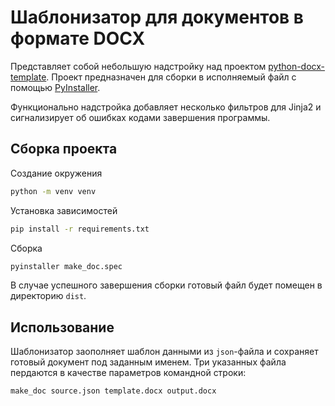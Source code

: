 # Шаблонизатор для документов в формате DOCX

Представляет собой небольшую надстройку над проектом [python-docx-template](https://github.com/elapouya/python-docx-template). Проект предназначен для сборки в исполняемый файл с помощью [PyInstaller](https://pyinstaller.org/en/stable/).

Функционально надстройка добавляет несколько фильтров для Jinja2 и сигнализирует об ошибках кодами завершения программы.

## Сборка проекта

Создание окружения
```bash
python -m venv venv
```

Установка зависимостей
```bash
pip install -r requirements.txt
```

Сборка
```bash
pyinstaller make_doc.spec
```

В случае успешного завершения сборки готовый файл будет помещен в директорию `dist`.

## Использование

Шаблонизатор заополняет шаблон данными из `json`-файла и сохраняет готовый документ под заданным именем. Три указанных файла пердаются в качестве параметров командной строки:
```shell
make_doc source.json template.docx output.docx
```